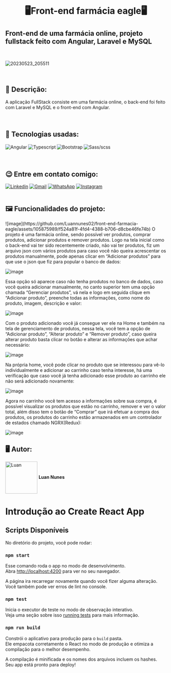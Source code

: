 <h1 align="center">🖥️Front-end farmácia eagle🖥️</h1>
<h2>Front-end de uma farmácia online, projeto fullstack feito com Angular, Laravel e MySQL</h2> 


<br>

![20230523_205511](https://github.com/Luannunes02/front-end-farmacia-eagle/assets/105875989/16f1b3a5-8b9e-48ee-a83c-c20e295229b3)

<br>

<h2><strong> 📝 Descrição:</strong></h2>    

A aplicação FullStack consiste em uma farmácia online, o back-end foi feito com Laravel e MySQL e o front-end com Angular. <br>
<br>
<br>
<h2><strong>🚀 Tecnologias usadas:</strong></h2>   

<div style='display:inline_block;'>
  <img align='center' alt='Angular' src='https://img.shields.io/badge/Angular-DD0031?style=for-the-badge&logo=angular&logoColor=white'/>
  <img align='center' alt='Typescript' src='https://img.shields.io/badge/TypeScript-007ACC?style=for-the-badge&logo=typescript&logoColor=white'/>
  <img align='center' alt='Bootstrap' src='https://img.shields.io/badge/Bootstrap-563D7C?style=for-the-badge&logo=bootstrap&logoColor=white'/>
  <img align='center' alt='Sass/scss' src='https://img.shields.io/badge/Sass-CC6699?style=for-the-badge&logo=sass&logoColor=white'/>
</div>
<br><br>

<h2><strong>😉 Entre em contato comigo:</strong></h2>   

[![Linkedin](https://img.shields.io/badge/LinkedIn-0077B5?style=for-the-badge&logo=linkedin&logoColor=white)](https://www.linkedin.com/in/luan-nunes-esbaltar/)
[![Gmail](https://img.shields.io/badge/Gmail-D14836?style=for-the-badge&logo=gmail&logoColor=white)](mailto:nunesesbaltar.luan02@gmail.com)
[![WhatsApp](https://img.shields.io/badge/WhatsApp-25D366?style=for-the-badge&logo=whatsapp&logoColor=white)](https://api.whatsapp.com/send?phone=5561984653761&text=Ol%C3%A1%20Luan%2C%20tudo%20bem%3F)
[![Instagram](https://img.shields.io/badge/Instagram-E4405F?style=for-the-badge&logo=instagram&logoColor=white)](https://www.instagram.com/luan_nunees/)
<br>
<br>

<h2><strong> 🖼️ Funcionalidades do projeto:</strong></h2> 
![image](https://github.com/Luannunes02/front-end-farmacia-eagle/assets/105875989/f524a81f-4fd4-4388-b706-d8cbe46fe74b)
O projeto é uma farmácia online, sendo possível ver produtos, comprar produtos, adicionar produtos e remover produtos. 
Logo na tela inicial como o back-end vai ter sido recentemente criado, não vai ter produtos, fiz um arquivo json com vários produtos para caso você não queira acrescentar os produtos manualmente, pode apenas clicar em “Adicionar produtos” para que use o json que fiz para popular o banco de dados:

![image](https://github.com/Luannunes02/front-end-farmacia-eagle/assets/105875989/d2d062e3-7d94-4c87-8e13-f248779ecc18)

Essa opção só aparece caso não tenha produtos no banco de dados, caso você queira adicionar manualmente, no canto superior tem uma opção chamada “Gerenciar produtos”, vá nela e logo em seguida clique em “Adicionar produto”, preenche todas as informações, como nome do produto, imagem, descrição e valor:

![image](https://github.com/Luannunes02/front-end-farmacia-eagle/assets/105875989/ad46dc1a-a091-490c-86db-89326409f566)

  Com o produto adicionado você já consegue ver ele na Home e também na tela de gerenciamento de produtos, nessa tela, você tem a opção de “Adicionar produto”, “Alterar produto” e “Remover produto”, caso queira alterar produto basta clicar no botão e alterar as informações que achar necessário:
  
 ![image](https://github.com/Luannunes02/front-end-farmacia-eagle/assets/105875989/f3fc9eb6-8ab4-4d06-b777-d4dd5687cd67)
 
Na própria home, você pode clicar no produto que se interessou para vê-lo individualmente e adicionar ao carrinho caso tenha interesse, há uma verificação que caso você já tenha adicionado esse produto ao carrinho ele não será adicionado novamente:

 ![image](https://github.com/Luannunes02/front-end-farmacia-eagle/assets/105875989/fcc859fd-5299-4ed6-aa16-06fe9c12d664)
 
Agora no carrinho você tem acesso a informações sobre sua compra, é possível visualizar os produtos que estão no carrinho, remover e ver o valor total, além disso tem o botão de “Comprar” que irá efetuar a compra dos produtos, os produtos do carrinho estão armazenados em um controlador de estados chamado NGRX(Redux):

 ![image](https://github.com/Luannunes02/front-end-farmacia-eagle/assets/105875989/adac01c3-c90a-4188-8bdd-888f1f642ce2)

<h2><strong>🖥️ Autor:</strong></h2>   

<img align='center' style="width:100px; height: 100px;" alt='Luan' src='https://user-images.githubusercontent.com/105875989/202720555-79b37083-a2e8-47d6-8d43-5003323b22ff.jpeg'/>  
<strong>Luan Nunes</strong> 


# Introdução ao Create React App

## Scripts Disponíveis

No diretório do projeto, você pode rodar:

### `npm start`

Esse comando roda o app no modo de desenvolvimento.\
Abra [http://localhost:4200](http://localhost:4200) para ver no seu navegador.

A página ira recarregar novamente quando você fizer alguma alteração.\
Você também pode ver erros de lint no console.

### `npm test`

Inicia o executor de teste no modo de observação interativo.\
Veja uma seção sobre isso [running tests](https://facebook.github.io/create-react-app/docs/running-tests) para mais informação.

### `npm run build`

Constrói o aplicativo para produção para o `build` pasta.\
Ele empacota corretamente o React no modo de produção e otimiza a compilação para o melhor desempenho.

A compilação é minificada e os nomes dos arquivos incluem os hashes.\
Seu app está pronto para deploy!


